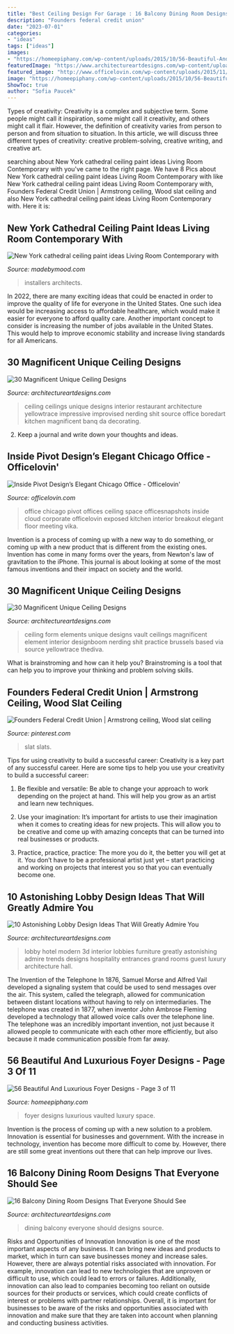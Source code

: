 ```yaml
---
title: "Best Ceiling Design For Garage : 16 Balcony Dining Room Designs That Everyone Should See"
description: "Founders federal credit union"
date: "2023-07-01"
categories:
- "ideas"
tags: ["ideas"]
images:
- "https://homeepiphany.com/wp-content/uploads/2015/10/56-Beautiful-And-Luxurious-Foyer-Designs-15.jpg"
featuredImage: "https://www.architectureartdesigns.com/wp-content/uploads/2013/08/542.jpg"
featured_image: "http://www.officelovin.com/wp-content/uploads/2015/11/pivot-design-chicago-office-7.jpg"
image: "https://homeepiphany.com/wp-content/uploads/2015/10/56-Beautiful-And-Luxurious-Foyer-Designs-15.jpg"
ShowToc: true
author: "Sofia Paucek"
---
```



Types of creativity:
Creativity is a complex and subjective term. Some people might call it inspiration, some might call it creativity, and others might call it flair. However, the definition of creativity varies from person to person and from situation to situation. In this article, we will discuss three different types of creativity: creative problem-solving, creative writing, and creative art.

	

		
searching about New York cathedral ceiling paint ideas Living Room Contemporary with you've came to the right page. We have 8 Pics about New York cathedral ceiling paint ideas Living Room Contemporary with like New York cathedral ceiling paint ideas Living Room Contemporary with, Founders Federal Credit Union | Armstrong ceiling, Wood slat ceiling and also New York cathedral ceiling paint ideas Living Room Contemporary with. Here it is:
		
    
## New York Cathedral Ceiling Paint Ideas Living Room Contemporary With

<img loading=lazy src="https://madebymood.com/wp-content/uploads/2018/08/New-York-cathedral-ceiling-paint-ideas-Living-Room-Contemporary-with-window-treatment-professionals-high-windows-600x903.jpg" onerror="this.onerror=null;this.src='https://tse2.mm.bing.net/th?id=OIP.u5rh-irFE4FPRanQkj_KbQHaLJ&amp;pid=15.1';" alt="New York cathedral ceiling paint ideas Living Room Contemporary with">

_Source: madebymood.com_

>installers architects. 

	

In 2022, there are many exciting ideas that could be enacted in order to improve the quality of life for everyone in the United States. One such idea would be increasing access to affordable healthcare, which would make it easier for everyone to afford quality care. Another important concept to consider is increasing the number of jobs available in the United States. This would help to improve economic stability and increase living standards for all Americans.

    
## 30 Magnificent Unique Ceiling Designs

<img loading=lazy src="https://www.architectureartdesigns.com/wp-content/uploads/2013/08/542.jpg" onerror="this.onerror=null;this.src='https://tse3.mm.bing.net/th?id=OIP.t4vheVRceOexTXUH1HhNwQHaJ7&amp;pid=15.1';" alt="30 Magnificent Unique Ceiling Designs">

_Source: architectureartdesigns.com_

>ceiling ceilings unique designs interior restaurant architecture yellowtrace impressive improvised nerding shit source office boredart kitchen magnificent banq da decorating. 

	

2. Keep a journal and write down your thoughts and ideas.

    
## Inside Pivot Design’s Elegant Chicago Office - Officelovin&#039;

<img loading=lazy src="http://www.officelovin.com/wp-content/uploads/2015/11/pivot-design-chicago-office-7.jpg" onerror="this.onerror=null;this.src='https://tse1.mm.bing.net/th?id=OIP.l2jc25mJEQ9eQQsN4O1GJwHaJ4&amp;pid=15.1';" alt="Inside Pivot Design’s Elegant Chicago Office - Officelovin&#039;">

_Source: officelovin.com_

>office chicago pivot offices ceiling space officesnapshots inside cloud corporate officelovin exposed kitchen interior breakout elegant floor meeting vika. 

	

Invention is a process of coming up with a new way to do something, or coming up with a new product that is different from the existing ones. Invention has come in many forms over the years, from Newton's law of gravitation to the iPhone. This journal is about looking at some of the most famous inventions and their impact on society and the world.

    
## 30 Magnificent Unique Ceiling Designs

<img loading=lazy src="https://www.architectureartdesigns.com/wp-content/uploads/2013/08/3017.jpg" onerror="this.onerror=null;this.src='https://tse4.mm.bing.net/th?id=OIP.zosxUo-mWKxms7it_X5cBQHaKF&amp;pid=15.1';" alt="30 Magnificent Unique Ceiling Designs">

_Source: architectureartdesigns.com_

>ceiling form elements unique designs vault ceilings magnificent element interior designboom nerding shit practice brussels based via source yellowtrace thediva. 

	

What is brainstroming and how can it help you?
Brainstroming is a tool that can help you to improve your thinking and problem solving skills.

    
## Founders Federal Credit Union | Armstrong Ceiling, Wood Slat Ceiling

<img loading=lazy src="https://i.pinimg.com/736x/d5/8f/6f/d58f6f04ec7c1e4dfde3532cc8bedbc5.jpg" onerror="this.onerror=null;this.src='https://tse3.mm.bing.net/th?id=OIP.8sQ5C9qR7V1c7FX14rrgzgHaK6&amp;pid=15.1';" alt="Founders Federal Credit Union | Armstrong ceiling, Wood slat ceiling">

_Source: pinterest.com_

>slat slats. 

	

Tips for using creativity to build a successful career:
Creativity is a key part of any successful career. Here are some tips to help you use your creativity to build a successful career:
1. Be flexible and versatile: Be able to change your approach to work depending on the project at hand. This will help you grow as an artist and learn new techniques.

2. Use your imagination: It’s important for artists to use their imagination when it comes to creating ideas for new projects. This will allow you to be creative and come up with amazing concepts that can be turned into real businesses or products.

3. Practice, practice, practice: The more you do it, the better you will get at it. You don’t have to be a professional artist just yet – start practicing and working on projects that interest you so that you can eventually become one.


    
## 10 Astonishing Lobby Design Ideas That Will Greatly Admire You

<img loading=lazy src="http://www.architectureartdesigns.com/wp-content/uploads/2015/06/410.jpg" onerror="this.onerror=null;this.src='https://tse2.mm.bing.net/th?id=OIP.SdHQk1WxBhVd4zZ-lNUffgHaEm&amp;pid=15.1';" alt="10 Astonishing Lobby Design Ideas That Will Greatly Admire You">

_Source: architectureartdesigns.com_

>lobby hotel modern 3d interior lobbies furniture greatly astonishing admire trends designs hospitality entrances grand rooms guest luxury architecture hall. 

	

The Invention of the Telephone
In 1876, Samuel Morse and Alfred Vail developed a signaling system that could be used to send messages over the air. This system, called the telegraph, allowed for communication between distant locations without having to rely on intermediaries. The telephone was created in 1877, when inventor John Ambrose Fleming developed a technology that allowed voice calls over the telephone line. The telephone was an incredibly important invention, not just because it allowed people to communicate with each other more efficiently, but also because it made communication possible from far away.

    
## 56 Beautiful And Luxurious Foyer Designs - Page 3 Of 11

<img loading=lazy src="https://homeepiphany.com/wp-content/uploads/2015/10/56-Beautiful-And-Luxurious-Foyer-Designs-15.jpg" onerror="this.onerror=null;this.src='https://tse1.mm.bing.net/th?id=OIP.E5DElEGwWZDRnIq755IgzwHaLG&amp;pid=15.1';" alt="56 Beautiful And Luxurious Foyer Designs - Page 3 of 11">

_Source: homeepiphany.com_

>foyer designs luxurious vaulted luxury space. 

	

Invention is the process of coming up with a new solution to a problem. Innovation is essential for businesses and government. With the increase in technology, invention has become more difficult to come by. However, there are still some great inventions out there that can help improve our lives.

    
## 16 Balcony Dining Room Designs That Everyone Should See

<img loading=lazy src="https://www.architectureartdesigns.com/wp-content/uploads/2016/05/14-20-630x473.jpg" onerror="this.onerror=null;this.src='https://tse3.mm.bing.net/th?id=OIP.Czf0Z-qsOCNktGnqJ61_NAHaFj&amp;pid=15.1';" alt="16 Balcony Dining Room Designs That Everyone Should See">

_Source: architectureartdesigns.com_

>dining balcony everyone should designs source. 

	

Risks and Opportunities of Innovation
Innovation is one of the most important aspects of any business. It can bring new ideas and products to market, which in turn can save businesses money and increase sales. However, there are always potential risks associated with innovation. For example, innovation can lead to new technologies that are unproven or difficult to use, which could lead to errors or failures. Additionally, innovation can also lead to companies becoming too reliant on outside sources for their products or services, which could create conflicts of interest or problems with partner relationships. Overall, it is important for businesses to be aware of the risks and opportunities associated with innovation and make sure that they are taken into account when planning and conducting business activities.

